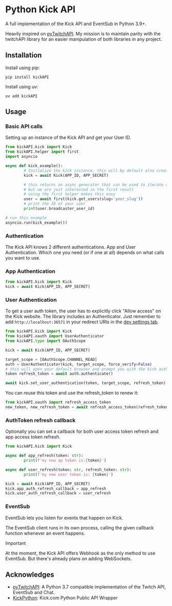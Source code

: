 # Python Kick API

A full implementation of the Kick API and EventSub in Python 3.9+.

Heavily inspired on [pyTwitchAPI](https://github.com/Teekeks/pyTwitchAPI). My mission is to maintain parity with the twitchAPI library for an easier manipulation of both libraries in any project.

## Installation

Install using pip:

```
pip install kickAPI
```

Install using uv:
```
uv add kickAPI
```

<!-- ## Documentation

A full API documentation can be found on readthedocs.org. -->

## Usage

### Basic API calls

Setting up an instance of the Kick API and get your User ID.

```python
from kickAPI.kick import Kick
from kickAPI.helper import first
import asyncio

async def kick_example():
        # Initialize the kick instance, this will by default also create an app authentication for you
        kick = await Kick(APP_ID, APP_SECRET)

        # this returns an async generator that can be used to iterate over all results
        # but we are just interested in the first result
        # using the first helper makes this easy
        user = await first(kick.get_users(slug='your_slug'))
        # print the ID of your user
        print(user.broadcaster_user_id)

# run this example
asyncio.run(kick_example())
```

### Authentication

The Kick API knows 2 different authentications. App and User Authentication. Which one you need (or if one at all) depends on what calls you want to use.

###  App Authentication

```python
from kickAPI.kick import Kick
kick = await Kick(APP_ID, APP_SECRET)
```

### User Authentication

To get a user auth token, the user has to explicitly click "Allow access" on the Kick website. The library includes an Authenticator. Just remember to add `http://localhost:36571` in your redirect URIs in the [dev settings tab](https://kick.com/settings/developer).

```python
from kickAPI.kick import Kick
from kickAPI.oauth import UserAuthenticator
from kickAPI.type import OAuthScope

kick = await Kick(APP_ID, APP_SECRET)

target_scope = [OAuthScope.CHANNEL_READ]
auth = UserAuthenticator(kick, target_scope, force_verify=False)
# this will open your default browser and prompt you with the kick auth website
token refresh_token = await auth.authenticate()

await kick.set_user_authentication(token, target_scope, refresh_token)
```

You can reuse this token and use the refresh_token to renew it:
```python
from kickAPI.oauth import refresh_access_token
new_token, new_refresh_token = await refresh_access_token(refresh_token, APP_ID, APP_SECRET)
```

### AuthToken refresh callback

Optionally you can set a callback for both user access token refresh and app access token refresh.

```python
from kickAPI.kick import Kick

async def app_refresh(token: str):
        print(f'my new ap token is:{token}')

async def user_refresh(token: str, refresh_token: str):
        print(f'my new user token is: {token}')

kick = await Kick(APP_ID, APP_SECRET)
kick.app_auth_refresh_callback = app_refresh
kick.user_auth_refresh_callback = user_refresh
```

### EventSub

EventSub lets you listen for events that happen on Kick.

The EventSub client runs in its own process, calling the given callback function whenever an event happens.

> [!IMPORTANT]
> At the moment, the Kick API offers Webhook as the only method to use EventSub. But there's already plans on adding WebSockets.

## Acknowledges

- [pyTwitchAPI](https://github.com/Teekeks/pyTwitchAPI): A Python 3.7 compatible implementation of the Twitch API, EventSub and Chat.
- [KickPython](https://github.com/berkay-digital/kickpython): Kick.com Python Public API Wrapper
